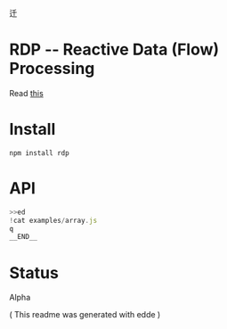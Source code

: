 迁

RDP -- Reactive Data (Flow) Processing
======================================

Read [this](http://lexical.foobar.systems/rdp.html)

Install
=======

`npm install rdp`

API
===

```js
>>ed
!cat examples/array.js
q
__END__
```

Status
======

Alpha

( This readme was generated with edde )
